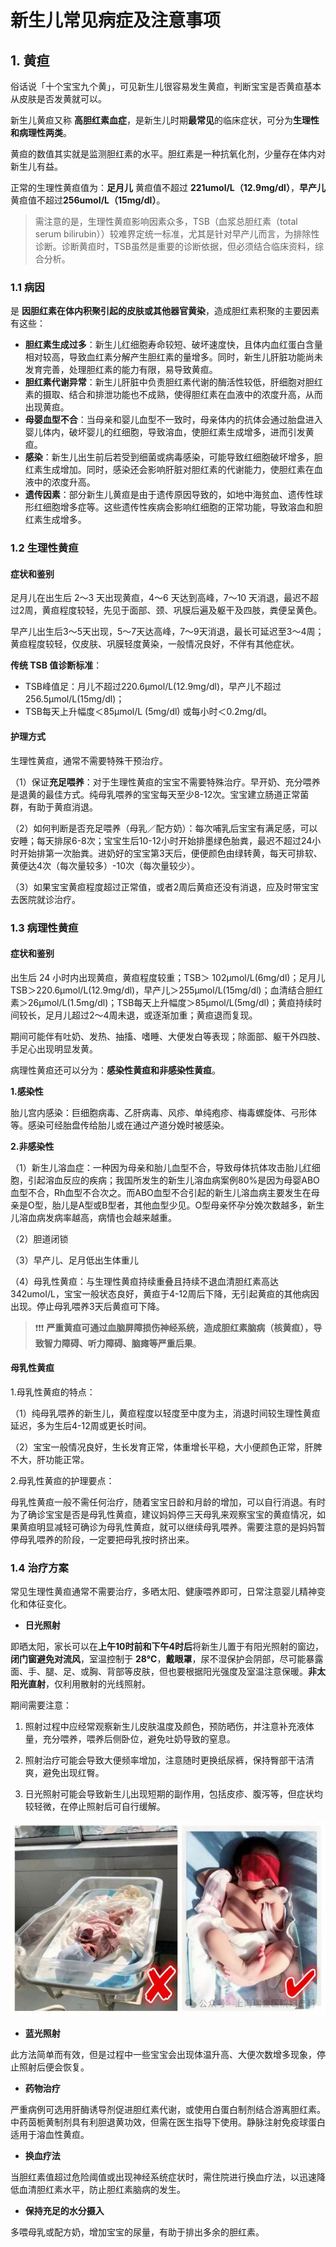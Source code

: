<script setup>
import ScrollView from '../components/ScrollView.vue'
</script>

# 新生儿常见病症及注意事项

<ScrollView>

## 1. 黄疸

俗话说「十个宝宝九个黄」，可见新生儿很容易发生黄疸，判断宝宝是否黄疸基本从皮肤是否发黄就可以。

新生儿黄疸又称 **高胆红素血症**，是新生儿时期**最常见**的临床症状，可分为**生理性和病理性两类**。

黄疸的数值其实就是监测胆红素的水平。胆红素是一种抗氧化剂，少量存在体内对新生儿有益。

正常的生理性黄疸值为：**足月儿** 黄疸值不超过 **221umol/L（12.9mg/dl）**，**早产儿** 黄疸值不超过**256umoI/L（15mg/dl）**。

> 需注意的是，生理性黄疸影响因素众多，TSB（血浆总胆红素（total serum bilirubin））较难界定统一标准，尤其是针对早产儿而言，为排除性诊断。诊断黄疸时，TSB虽然是重要的诊断依据，但必须结合临床资料，综合分析。

### 1.1 病因

是 **因胆红素在体内积聚引起的皮肤或其他器官黄染**，造成胆红素积聚的主要因素有这些：

- **胆红素生成过多**：新生儿红细胞寿命较短、破坏速度快，且体内血红蛋白含量相对较高，导致血红素分解产生胆红素的量增多。同时，新生儿肝脏功能尚未发育完善，处理胆红素的能力有限，易导致黄疸。
- **胆红素代谢异常**：新生儿肝脏中负责胆红素代谢的酶活性较低，肝细胞对胆红素的摄取、结合和排泄功能也不成熟，使得胆红素在血液中的浓度升高，从而出现黄疸。
- **母婴血型不合**：当母亲和婴儿血型不一致时，母亲体内的抗体会通过胎盘进入婴儿体内，破坏婴儿的红细胞，导致溶血，使胆红素生成增多，进而引发黄疸。
- **感染**：新生儿出生前后若受到细菌或病毒感染，可能导致红细胞破坏增多，胆红素生成增加。同时，感染还会影响肝脏对胆红素的代谢能力，使胆红素在血液中的浓度升高。
- **遗传因素**：部分新生儿黄疸是由于遗传原因导致的，如地中海贫血、遗传性球形红细胞增多症等。这些遗传性疾病会影响红细胞的正常功能，导致溶血和胆红素生成增多。

### 1.2 生理性黄疸

#### 症状和鉴别

足月儿在出生后 2～3 天出现黄疸，4～6 天达到高峰，7～10 天消退，最迟不超过2周，黄疸程度较轻，先见于面部、颈、巩膜后遍及躯干及四肢，粪便呈黄色。

早产儿出生后3～5天出现，5～7天达高峰，7～9天消退，最长可延迟至3～4周；黄疸程度较轻，仅皮肤、巩膜轻度黄染，一般情况良好，不伴有其他症状。

**传统 TSB 值诊断标准**：

- TSB峰值足：月儿不超过220.6μmol/L(12.9mg/dl)，早产儿不超过256.5μmol/L(15mg/dl)；
- TSB每天上升幅度＜85μmol/L (5mg/dl) 或每小时＜0.2mg/dl。

#### 护理方式

生理性黄疸，通常不需要特殊干预治疗。

（1）保证**充足喂养**：对于生理性黄疸的宝宝不需要特殊治疗。早开奶、充分喂养是退黄的最佳方式。纯母乳喂养的宝宝每天至少8-12次。宝宝建立肠道正常菌群，有助于黄疸消退。

（2）如何判断是否充足喂养（母乳／配方奶）：每次哺乳后宝宝有满足感，可以安睡；每天排尿6-8次；宝宝生后10-12小时开始排墨绿色胎粪，最迟不超过24小时开始排第一次胎粪。进奶好的宝宝第3天后，便便颜色由绿转黄，每天可排软、黄便达4次（每次量较多）-10次（每次量较少）。

（3）如果宝宝黄疸程度超过正常值，或者2周后黄疸还没有消退，应及时带宝宝去医院就诊治疗。

### 1.3 病理性黄疸

#### 症状和鉴别

出生后 24 小时内出现黄疸，黄疸程度较重；TSB＞ 102μmol/L(6mg/dl)；足月儿TSB＞220.6μmol/L(12.9mg/dl)，早产儿＞255μmol/L(15mg/dl)；血清结合胆红素＞26μmol/L(1.5mg/dl)；TSB每天上升幅度＞85μmol/L(5mg/dl)；黄疸持续时间较长，足月儿超过2～4周未退，或逐渐加重；黄疸退而复现。

期间可能伴有吐奶、发热、抽搐、嗜睡、大便发白等表现；除面部、躯干外四肢、手足心出现明显发黄。

病理性黄疸还可以分为：**感染性黄疸和非感染性黄疸**。

**1.感染性**

 胎儿宫内感染：巨细胞病毒、乙肝病毒、风疹、单纯疱疹、梅毒螺旋体、弓形体等。感染可经胎盘传给胎儿或在通过产道分娩时被感染。

 **2.非感染性**

（1）新生儿溶血症：一种因为母亲和胎儿血型不合，导致母体抗体攻击胎儿红细胞，引起溶血反应的疾病；我国所发生的新生儿溶血病案例80%是因为母婴ABO血型不合，Rh血型不合次之。而ABO血型不合引起的新生儿溶血病主要发生在母亲是O型，胎儿是A型或B型者，其他血型少见。O型母亲怀孕分娩次数越多，新生儿溶血病发病率越高，病情也会越来越重。

（2）胆道闭锁

（3）早产儿、足月低出生体重儿

（4）母乳性黄疸：与生理性黄疸持续重叠且持续不退血清胆红素高达342umoI/L，宝宝一般状态良好，黄疸于4-12周后下降，无引起黄疸的其他病因出现。停止母乳喂养3天后黄疸可下降。

> ❗❗❗ **严重黄疸可通过血脑屏障损伤神经系统，造成胆红素脑病（核黄疸），导致智力障碍、听力障碍、脑瘫等严重后果**。

#### 母乳性黄疸

1.母乳性黄疸的特点：

（1）纯母乳喂养的新生儿，黄疸程度以轻度至中度为主，消退时间较生理性黄疸延迟，多为生后4-12周或更长时间。

（2）宝宝一般情况良好，生长发育正常，体重增长平稳，大小便颜色正常，肝脾不大，肝功能正常。

2.母乳性黄疸的护理要点：

母乳性黄疸一般不需任何治疗，随着宝宝日龄和月龄的增加，可以自行消退。有时为了确诊宝宝是否是母乳性黄疸，建议妈妈停三天母乳来观察宝宝的黄疸情况，如果黄疸明显减轻可确诊为母乳性黄疸，就可以继续母乳喂养。需要注意的是妈妈暂停母乳喂养的阶段，一定要把母乳按时挤出来。

### 1.4 治疗方案

常见生理性黄疸通常不需要治疗，多晒太阳、健康喂养即可，日常注意婴儿精神变化和体征变化。

- **日光照射**

即晒太阳，家长可以在**上午10时前和下午4时后**将新生儿置于有阳光照射的窗边，**闭门窗避免对流风**，室温控制于 **28℃**，**戴眼罩**，尿不湿保护会阴部，尽可能暴露面、手、腿、足、或胸、背部等皮肤，但也要根据阳光强度及室温注意保暖。**非太阳光直射**，仅利用散射的光线照射。

期间需要注意：

1. 照射过程中应经常观察新生儿皮肤温度及颜色，预防晒伤，并注意补充液体量，充分喂养，喂养后侧卧位，避免吐奶导致的窒息。

2. 照射治疗可能会导致大便频率增加，注意随时更换纸尿裤，保持臀部干洁清爽，避免出现红臀。

3. 日光照射可能会导致新生儿出现短期的副作用，包括皮疹、腹泻等，但症状均较轻微，在停止照射后可自行缓解。

![日光照射示例](./images/6c24e617da51c2231e881bf9d6bb686a.png)

- **蓝光照射**

此方法简单而有效，但是过程中一些宝宝会出现体温升高、大便次数增多现象，停止照射后便会恢复。

- **药物治疗**

严重病例可选用肝酶诱导剂促进胆红素代谢，或使用白蛋白制剂结合游离胆红素。中药茵栀黄制剂具有利胆退黄功效，但需在医生指导下使用。静脉注射免疫球蛋白适用于溶血性黄疸。

- **换血疗法**

当胆红素值超过危险阈值或出现神经系统症状时，需住院进行换血疗法，以迅速降低血清胆红素水平，防止胆红素脑病的发生。

- **保持充足的水分摄入**

多喂母乳或配方奶，增加宝宝的尿量，有助于排出多余的胆红素。



</ScrollView>
